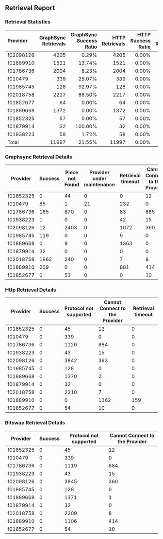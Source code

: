 ## Retrieval Report
### Retrieval Statistics
| Provider  | GraphSync Retrievals | GraphSync Success Ratio | HTTP Retrievals | HTTP Success Ratio | Bitswap Retrievals | Bitswap Success Ratio |
| :-------- | -------------------: | ----------------------: | --------------: | -----------------: | -----------------: | --------------------: |
| f02098126 |                 4205 |                   0.29% |            4205 |              0.00% |               4205 |                 0.00% |
| f01889910 |                 1521 |                  13.74% |            1521 |              0.00% |               1520 |                 0.00% |
| f01786736 |                 2004 |                   8.23% |            2004 |              0.00% |               2003 |                 0.00% |
| f010479   |                  339 |                  25.07% |             339 |              0.00% |                339 |                 0.00% |
| f01985745 |                  128 |                  92.97% |             128 |              0.00% |                128 |                 0.00% |
| f02018758 |                 2217 |                  88.50% |            2217 |              0.00% |               2217 |                 0.00% |
| f01852677 |                   64 |                   0.00% |              64 |              0.00% |                 64 |                 0.00% |
| f01889668 |                 1372 |                   0.00% |            1372 |              0.00% |               1372 |                 0.00% |
| f01852325 |                   57 |                   0.00% |              57 |              0.00% |                 57 |                 0.00% |
| f01879914 |                   32 |                 100.00% |              32 |              0.00% |                 32 |                 0.00% |
| f01938223 |                   58 |                   1.72% |              58 |              0.00% |                 58 |                 0.00% |
| Total     |                11997 |                  21.55% |           11997 |              0.00% |              11995 |                 0.00% |

### Graphsync Retrieval Details
| Provider  | Success | Piece not Found | Provider under maintenance | Retrieval timeout | Cannot Connect to the Provider | Unconfirmed block transfer | General retrieval failure | Retrieval rejected |
| --------- | ------- | --------------- | -------------------------- | ----------------- | ------------------------------ | -------------------------- | ------------------------- | ------------------ |
| f01852325 | 0       | 44              | 0                          | 0                 | 12                             | 0                          | 1                         | 0                  |
| f010479   | 85      | 1               | 21                         | 232               | 0                              | 0                          | 0                         | 0                  |
| f01786736 | 165     | 870             | 0                          | 83                | 885                            | 1                          | 0                         | 0                  |
| f01938223 | 1       | 0               | 0                          | 42                | 15                             | 0                          | 0                         | 0                  |
| f02098126 | 12      | 2403            | 0                          | 1072              | 360                            | 242                        | 116                       | 0                  |
| f01985745 | 119     | 0               | 0                          | 9                 | 0                              | 0                          | 0                         | 0                  |
| f01889668 | 0       | 9               | 0                          | 1363              | 0                              | 0                          | 0                         | 0                  |
| f01879914 | 32      | 0               | 0                          | 0                 | 0                              | 0                          | 0                         | 0                  |
| f02018758 | 1962    | 240             | 0                          | 7                 | 8                              | 0                          | 0                         | 0                  |
| f01889910 | 209     | 0               | 0                          | 881               | 414                            | 0                          | 0                         | 17                 |
| f01852677 | 0       | 53              | 0                          | 0                 | 10                             | 0                          | 1                         | 0                  |

### Http Retrieval Details
| Provider  | Success | Protocol not supported | Cannot Connect to the Provider | Retrieval timeout |
| --------- | ------- | ---------------------- | ------------------------------ | ----------------- |
| f01852325 | 0       | 45                     | 12                             | 0                 |
| f010479   | 0       | 339                    | 0                              | 0                 |
| f01786736 | 0       | 1120                   | 884                            | 0                 |
| f01938223 | 0       | 43                     | 15                             | 0                 |
| f02098126 | 0       | 3842                   | 363                            | 0                 |
| f01985745 | 0       | 128                    | 0                              | 0                 |
| f01889668 | 0       | 1370                   | 2                              | 0                 |
| f01879914 | 0       | 32                     | 0                              | 0                 |
| f02018758 | 0       | 2210                   | 7                              | 0                 |
| f01889910 | 0       | 0                      | 1362                           | 159               |
| f01852677 | 0       | 54                     | 10                             | 0                 |

### Bitswap Retrieval Details
| Provider  | Success | Protocol not supported | Cannot Connect to the Provider |
| --------- | ------- | ---------------------- | ------------------------------ |
| f01852325 | 0       | 45                     | 12                             |
| f010479   | 0       | 339                    | 0                              |
| f01786736 | 0       | 1119                   | 884                            |
| f01938223 | 0       | 43                     | 15                             |
| f02098126 | 0       | 3845                   | 360                            |
| f01985745 | 0       | 128                    | 0                              |
| f01889668 | 0       | 1371                   | 1                              |
| f01879914 | 0       | 32                     | 0                              |
| f02018758 | 0       | 2209                   | 8                              |
| f01889910 | 0       | 1106                   | 414                            |
| f01852677 | 0       | 54                     | 10                             |
